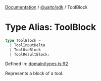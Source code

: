 [Documentation](README.md) / [@uaito/sdk](@uaito.sdk.md) / ToolBlock

# Type Alias: ToolBlock

```ts
type ToolBlock = 
  | ToolInputDelta
  | ToolUseBlock
  | ToolResultBlock;
```

Defined in: [domain/types.ts:92](https://github.com/elribonazo/uaito/blob/6221ee7c386b2b81ffabf3afeba7096c8ae881a2/packages/sdk/src/domain/types.ts#L92)

Represents a block of a tool.
